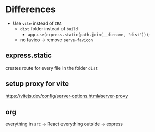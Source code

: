 # Differences

- Use `vite` instead of `CRA`
  - `dist` folder instead of `build`
    - `app.use(express.static(path.join(__dirname, "dist")))`;
  - no favico -> remove `serve-favicon`

## express.static

creates route for every file in the folder `dist`

## setup proxy for vite

<https://vitejs.dev/config/server-options.html#server-proxy>

## org

everything in `src` -> React
everything outside -> express
